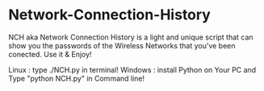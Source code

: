 # Network-Connection-History
NCH aka Network Connection History is a light and unique script that can show you the passwords of the Wireless Networks that you've been conected. Use it &amp; Enjoy!

Linux : 
type ./NCH.py in terminal!
Windows : 
install Python on Your PC and Type "python NCH.py" in Command line!
